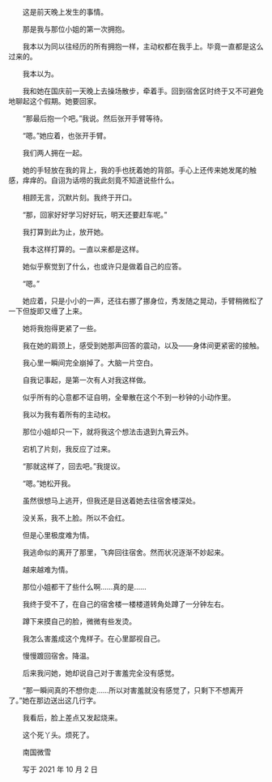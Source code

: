 　　这是前天晚上发生的事情。

　　那是我与那位小姐的第一次拥抱。

　　我本以为同以往经历的所有拥抱一样，主动权都在我手上。毕竟一直都是这么过来的。

　　我本以为。



　　我和她在国庆前一天晚上去操场散步，牵着手。回到宿舍区时终于又不可避免地聊起这个假期。她要回家。

　　“那最后抱一个吧。”我说。然后张开手臂等待。

　　“嗯。”她应着，也张开手臂。

　　我们两人拥在一起。

　　她的手轻放在我的背上，我的手也抚着她的背部。手心上还传来她发尾的触感，痒痒的。自诩为话唠的我此刻竟不知道说些什么。

　　相顾无言，沉默片刻。我终于开口。

　　“那，回家好好学习好好玩，明天还要赶车呢。”

　　我打算到此为止，放开她。

　　我本这样打算的。一直以来都是这样。



　　她似乎察觉到了什么，也或许只是做着自己的应答。

　　“嗯。”

　　她应着，只是小小的一声，还往右挪了挪身位，秀发随之晃动，手臂稍微松了一下但旋即又缠了上来。

　　她将我抱得更紧了一些。

　　我在她的肩颈上，感受到她那声回答的震动，以及——身体间更紧密的接触。

　　我心里一瞬间完全崩掉了。大脑一片空白。

　　自我记事起，是第一次有人对我这样做。

　　似乎所有的心意都不证自明，全晕散在这个不到一秒钟的小动作里。

　　我以为我有着所有的主动权。

　　那位小姐却只一下，就将我这个想法击退到九霄云外。



　　宕机了片刻，我反应了过来。

　　“那就这样了，回去吧。”我提议。

　　“嗯。”她松开我。

　　虽然很想马上逃开，但我还是目送着她去往宿舍楼深处。

　　没关系，我不上脸。所以不会红。

　　但是心里极度难为情。

　　我逃命似的离开了那里，飞奔回往宿舍。然而状况逐渐不妙起来。

　　越来越难为情。

　　那位小姐都干了些什么啊……真的是……

　　我终于受不了，在自己的宿舍楼一楼楼道转角处蹲了一分钟左右。

　　蹲下来摸自己的脸，微微有些发烫。



　　我怎么害羞成这个鬼样子。在心里鄙视自己。

　　慢慢踱回宿舍。降温。

　　后来我问她，她却说自己对于害羞完全没有感觉。

　　“那一瞬间真的不想你走……所以对害羞就没有感觉了，只剩下不想离开了。”她在那边送出这几行字。

　　我看后，脸上差点又发起烧来。



　　这个死丫头。烦死了。



　　南国微雪

　　写于 2021 年 10 月 2 日

